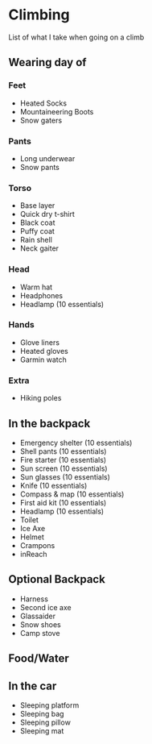 # Climbing

List of what I take when going on a climb

## Wearing day of

### Feet
* Heated Socks
* Mountaineering Boots
* Snow gaters

### Pants
* Long underwear
* Snow pants

### Torso
* Base layer
* Quick dry t-shirt
* Black coat
* Puffy coat
* Rain shell
* Neck gaiter

### Head
* Warm hat
* Headphones
* Headlamp (10 essentials)

### Hands
* Glove liners
* Heated gloves
* Garmin watch

### Extra
* Hiking poles

## In the backpack
* Emergency shelter (10 essentials)
* Shell pants (10 essentials)
* Fire starter (10 essentials)
* Sun screen (10 essentials)
* Sun glasses (10 essentials)
* Knife (10 essentials)
* Compass & map (10 essentials)
* First aid kit (10 essentials)
* Headlamp (10 essentials)
* Toilet
* Ice Axe
* Helmet
* Crampons
* inReach

## Optional Backpack
* Harness 
* Second ice axe
* Glassaider
* Snow shoes
* Camp stove

## Food/Water

## In the car
* Sleeping platform
* Sleeping bag
* Sleeping pillow
* Sleeping mat

